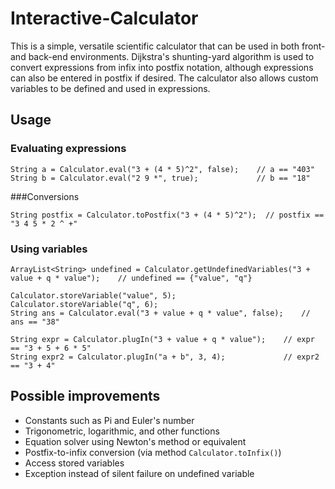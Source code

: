 # Interactive-Calculator
This is a simple, versatile scientific calculator that can be used in both front- and back-end environments. Dijkstra's shunting-yard algorithm
is used to convert expressions from infix into postfix notation, although expressions can also be entered in postfix if desired.
The calculator also allows custom variables to be defined and used in expressions.

## Usage
### Evaluating expressions
```
String a = Calculator.eval("3 + (4 * 5)^2", false);    // a == "403"
String b = Calculator.eval("2 9 *", true);             // b == "18"
```

###Conversions
```
String postfix = Calculator.toPostfix("3 + (4 * 5)^2");  // postfix == "3 4 5 * 2 ^ +"
```

### Using variables
```
ArrayList<String> undefined = Calculator.getUndefinedVariables("3 + value + q * value");    // undefined == {"value", "q"}

Calculator.storeVariable("value", 5);
Calculator.storeVariable("q", 6);
String ans = Calculator.eval("3 + value + q * value", false);    // ans == "38"

String expr = Calculator.plugIn("3 + value + q * value");    // expr == "3 + 5 + 6 * 5"
String expr2 = Calculator.plugIn("a + b", 3, 4);             // expr2 == "3 + 4"
```

## Possible improvements
- Constants such as Pi and Euler's number
- Trigonometric, logarithmic, and other functions
- Equation solver using Newton's method or equivalent
- Postfix-to-infix conversion (via method `Calculator.toInfix()`)
- Access stored variables
- Exception instead of silent failure on undefined variable
